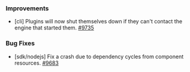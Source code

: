 ### Improvements

- [cli] Plugins will now shut themselves down if they can't contact the engine that started them.
  [#9735](https://github.com/pulumi/pulumi/pull/9735)
### Bug Fixes

- [sdk/nodejs] Fix a crash due to dependency cycles from component resources.
  [#9683](https://github.com/pulumi/pulumi/pull/9683)